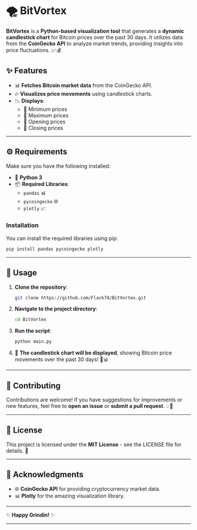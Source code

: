 

# 🌪️ **BitVortex**

**BitVortex** is a **Python-based visualization tool** that generates a **dynamic candlestick chart** for Bitcoin prices over the past 30 days. It utilizes data from the **CoinGecko API** to analyze market trends, providing insights into price fluctuations. 📈💰



## ✨ Features

- 📊 **Fetches Bitcoin market data** from the CoinGecko API.
- 🔥 **Visualizes price movements** using candlestick charts.
- 📉 **Displays**:
  - 📍 Minimum prices
  - 📍 Maximum prices
  - 📍 Opening prices
  - 📍 Closing prices

---

## ⚙️ Requirements

Make sure you have the following installed:

- 🐍 **Python 3**
- 📦 **Required Libraries**:
  - `pandas` 📊
  - `pycoingecko` 🌐
  - `plotly` 📈

### Installation

You can install the required libraries using pip:

```bash
pip install pandas pycoingecko plotly
```

---

## 🚀 Usage

1. **Clone the repository**:

   ```bash
   git clone https://github.com/Flack74/BitVortex.git
   ```

2. **Navigate to the project directory**:

   ```bash
   cd BitVortex
   ```

3. **Run the script**:

   ```bash
   python main.py
   ```

4. 🎉 **The candlestick chart will be displayed**, showing Bitcoin price movements over the past 30 days! 🚀📊

---

## 🤝 Contributing

Contributions are welcome! If you have suggestions for improvements or new features, feel free to **open an issue** or **submit a pull request**. 💡🤗

---

## 📜 License

This project is licensed under the **MIT License** - see the LICENSE file for details. 📄

---

## 🙏 Acknowledgments

- 🌐 **CoinGecko API** for providing cryptocurrency market data.
- 📊 **Plotly** for the amazing visualization library.

---

✨ **Happy Grindin!** ✨

---
